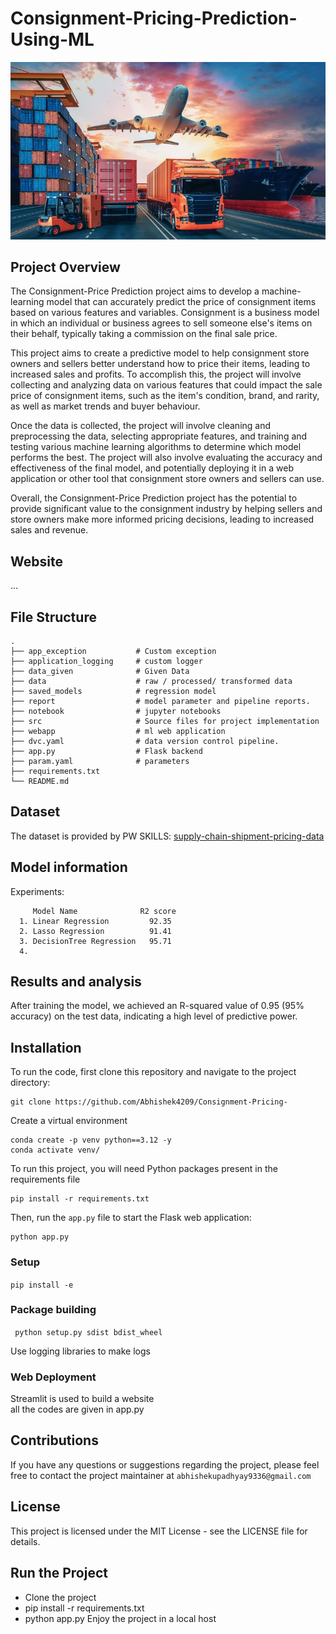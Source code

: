 
# Consignment-Pricing-Prediction-Using-ML

<div style="text-align: center">
  <img src="https://github.com/Abhishek4209/Consignment-Pricing-/blob/main/IMG.jpg" alt="">
</div>

## Project Overview
The Consignment-Price Prediction project aims to develop a machine-learning model that can accurately predict the price of consignment items based on various features and variables. Consignment is a business model in which an individual or business agrees to sell someone else's items on their behalf, typically taking a commission on the final sale price.

This project aims to create a predictive model to help consignment store owners and sellers better understand how to price their items, leading to increased sales and profits. To accomplish this, the project will involve collecting and analyzing data on various features that could impact the sale price of consignment items, such as the item's condition, brand, and rarity, as well as market trends and buyer behaviour.

Once the data is collected, the project will involve cleaning and preprocessing the data, selecting appropriate features, and training and testing various machine learning algorithms to determine which model performs the best. The project will also involve evaluating the accuracy and effectiveness of the final model, and potentially deploying it in a web application or other tool that consignment store owners and sellers can use.

Overall, the Consignment-Price Prediction project has the potential to provide significant value to the consignment industry by helping sellers and store owners make more informed pricing decisions, leading to increased sales and revenue.

## Website
...

## File Structure 
    .
    ├── app_exception           # Custom exception
    ├── application_logging     # custom logger
    ├── data_given              # Given Data
    ├── data                    # raw / processed/ transformed data
    ├── saved_models            # regression model
    ├── report                  # model parameter and pipeline reports.
    ├── notebook                # jupyter notebooks
    ├── src                     # Source files for project implementation
    ├── webapp                  # ml web application
    ├── dvc.yaml                # data version control pipeline.
    ├── app.py                  # Flask backend
    ├── param.yaml              # parameters
    ├── requirements.txt
    └── README.md

## Dataset
The dataset is provided by PW SKILLS: 
[supply-chain-shipment-pricing-data](https://www.kaggle.com/datasets/divyeshardeshana/supply-chain-shipment-pricing-data/code)



## Model information
Experiments:

         Model Name              R2 score 
      1. Linear Regression         92.35        
      2. Lasso Regression          91.41
      3. DecisionTree Regression   95.71
      4.
      
## Results and analysis

After training the model, we achieved an R-squared value of 0.95 (95% accuracy) on the test data, indicating a high level of predictive power.

## Installation
To run the code, first clone this repository and navigate to the project directory:
```
git clone https://github.com/Abhishek4209/Consignment-Pricing-
```
Create a virtual environment
```
conda create -p venv python==3.12 -y
conda activate venv/
```
To run this project, you will need Python packages present in the requirements file
```
pip install -r requirements.txt
```

Then, run the `app.py` file to start the Flask web application:
```
python app.py
```

### Setup
```pip install -e```

### Package building
``` python setup.py sdist bdist_wheel```



Use logging libraries to make logs

### Web Deployment
Streamlit is used to build a website<br>
all the codes are given in app.py

## Contributions
If you have any questions or suggestions regarding the project, please feel free to contact the project maintainer at `abhishekupadhyay9336@gmail.com`

## License
This project is licensed under the MIT License - see the LICENSE file for details.

## Run the Project
- Clone the project
- pip install -r requirements.txt
- python app.py Enjoy the project in a local host
